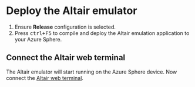 # Deploy the Altair emulator

1. Ensure **Release** configuration is selected.
1. Press <kbd>ctrl+F5</kbd> to compile and deploy the Altair emulation application to your Azure Sphere.

## Connect the Altair web terminal

The Altair emulator will start running on the Azure Sphere device. Now connect the [Altair web terminal](../../../start/20-Web-Terminal.md).

